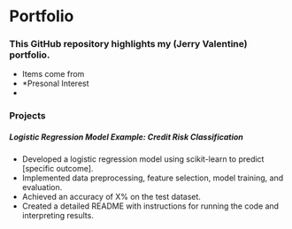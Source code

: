 # Portfolio
### This GitHub repository highlights my (Jerry Valentine) portfolio.
* Items come from
* *Presonal Interest
* 

### Projects
##### Logistic Regression Model Example: Credit Risk Classification 
* Developed a logistic regression model using scikit-learn to predict [specific outcome].
* Implemented data preprocessing, feature selection, model training, and evaluation.
* Achieved an accuracy of X% on the test dataset.
* Created a detailed README with instructions for running the code and interpreting results.

